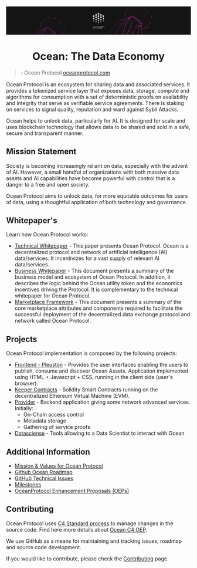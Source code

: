 [![banner](doc/img/repo-banner@2x.png)](https://oceanprotocol.com)

<h1 align="center">Ocean: The Data Economy</h1>

> 💧 Ocean Protocol
> [oceanprotocol.com](https://oceanprotocol.com)


Ocean Protocol is an ecosystem for sharing data and associated services. It provides a tokenized service layer that exposes data, storage, compute and algorithms for consumption with a set of deterministic proofs on availability and integrity that serve as verifiable service agreements. There is staking on services to signal quality, reputation and ward against Sybil Attacks.

Ocean helps to unlock data, particularly for AI. It is designed for scale and uses blockchain technology that allows data to be shared and sold in a safe, secure and transparent manner.


## Mission Statement

Society is becoming increasingly reliant on data, especially with the advent of AI. However, a small handful of organizations with both massive data assets and AI capabilities have become powerful with control that is a danger to a free and open society.

Ocean Protocol aims to unlock data, for more equitable outcomes for users of data, using a thoughtful application of both technology and governance.

## Whitepaper's

Learn how Ocean Protocol works:

- [Technical Whitepaper](https://oceanprotocol.com/tech-whitepaper.pdf) - This paper presents Ocean Protocol. Ocean is a decentralized protocol and network of artificial intelligence (AI) data/services. It incentivizes for a vast supply of relevant AI data/services.
- [Business Whitepaper](https://oceanprotocol.com/business-whitepaper.pdf) - This document presents a summary of the business model and ecosystem of Ocean Protocol. In addition, it describes the logic behind the Ocean utility token and the economics incentives driving the Protocol. It is complementary to the technical whitepaper for Ocean Protocol.
- [Marketplace Framework](https://oceanprotocol.com/marketplace-framework.pdf) - This document presents a summary of the core marketplace attributes and components required to facilitate the successful deployment of the decentralized data exchange protocol and network called Ocean Protocol.

## Projects

Ocean Protocol implementation is composed by the following projects:

- [Frontend - Pleuston](https://github.com/oceanprotocol/pleuston) - Provides the user interfaces enabling the users to publish, consume and discover Ocean Assets. Application implemented using HTML + Javascript + CSS, running in the client side (user's browser).
- [Keeper Contracts](https://github.com/oceanprotocol/keeper-contracts) - Solidity Smart Contracts running on the decentralized Ethereum Virtual Machine (EVM).
- [Provider](https://github.com/oceanprotocol/provider-backend) - Backend application giving some network advanced services. Initially:
  * On-Chain access control
  * Metadata storage
  * Gathering of service proofs
- [Datasciense](https://github.com/oceanprotocol/plankton-datascience) - Tools allowing to a Data Scientist to interact with Ocean


## Additional Information

- [Mission & Values for Ocean Protocol](https://blog.oceanprotocol.com/mission-values-for-ocean-protocol-aba998e95b8)
- [Github Ocean Roadmap](https://github.com/oceanprotocol/ocean/projects/1)
- [GitHub Technical Issues](https://github.com/oceanprotocol/ocean/projects/2)
- [Milestones](https://github.com/oceanprotocol/ocean/milestones?direction=asc&sort=due_date&state=open)
- [OceanProtocol Enhancement Proposals (OEPs)](https://github.com/oceanprotocol/OEPs/)

## Contributing

Ocean Protocol uses [C4 Standard process](https://github.com/unprotocols/rfc/blob/master/1/README.md) to manage changes in the source code.  Find here more details about [Ocean C4 OEP](https://github.com/oceanprotocol/OEPs/tree/master/1).

We use GitHub as a means for maintaining and tracking issues, roadmap and source code development.

If you would like to contribute, please check the [Contributing](CONTRIBUTING.md) page.


